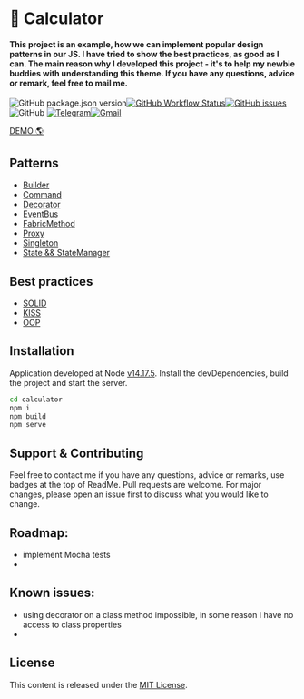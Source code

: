 # 🥷 **Calculator**

#### This project is an example, how we can implement popular design patterns in our JS. I have tried to show the best practices,  as good as I can. The main reason why I developed this project - it's to help my newbie buddies with understanding this theme. If you have any questions, advice or remark, feel free to mail me.

![GitHub package.json version](https://img.shields.io/github/package-json/v/sliepchenko/Calculator?style=for-the-badge)[![GitHub Workflow Status](https://img.shields.io/github/workflow/status/sliepchenko/Calculator/Node.js%20CI?style=for-the-badge)](https://sliepchenko.github.io/Calculator/$tests)[![GitHub issues](https://img.shields.io/github/issues/sliepchenko/Calculator?style=for-the-badge)](https://github.com/sliepchenko/Calculator/issues)![GitHub](https://img.shields.io/github/license/sliepchenko/Calculator?style=for-the-badge)
[![Telegram](https://img.shields.io/badge/Telegram-2CA5E0?style=for-the-badge&logo=telegram&logoColor=white)](https://t.me/CyberDudeUA)[![Gmail](https://img.shields.io/badge/Gmail-D14836?style=for-the-badge&logo=gmail&logoColor=white)](mailto:slepchenko.nicholas@gmail.com)

[DEMO 🌎](https://sliepchenko.github.io/Calculator/)

## Patterns
- [Builder](https://refactoring.guru/design-patterns/builder)
- [Command](https://refactoring.guru/design-patterns/command)
- [Decorator](https://refactoring.guru/design-patterns/decorator)
- [EventBus](https://medium.com/elixirlabs/event-bus-implementation-s-d2854a9fafd5)
- [FabricMethod](https://refactoring.guru/design-patterns/factory-method)
- [Proxy](https://refactoring.guru/design-patterns/proxy)
- [Singleton](https://refactoring.guru/design-patterns/singleton)
- [State && StateManager](https://refactoring.guru/design-patterns/state)

## Best practices
- [SOLID](https://en.wikipedia.org/wiki/SOLID)
- [KISS](https://en.wikipedia.org/wiki/KISS_principle)
- [OOP](https://en.wikipedia.org/wiki/Object-oriented_programming)

## Installation
Application developed at Node [v14.17.5](https://nodejs.org/en/blog/release/v14.17.5/).
Install the devDependencies, build the project and start the server.

```sh
cd calculator
npm i
npm build
npm serve
```

## Support & Contributing
Feel free to contact me if you have any questions, advice or remarks, use badges at the top of ReadMe.
Pull requests are welcome. For major changes, please open an issue first to discuss what you would like to change.

## Roadmap:
- implement Mocha tests
-

## Known issues:
- using decorator on a class method impossible, in some reason I have no access to class properties
-

## License
This content is released under the [MIT License](http://opensource.org/licenses/MIT).
